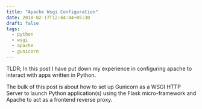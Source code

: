 ```yaml
---
title: "Apache Wsgi Configuration"
date: 2018-02-17T12:44:44+05:30
draft: false
tags: 
  - python
  - wsgi
  - apache
  - gunicorn
---
```


TLDR; In this post I have put down my experience in configuring apache to interact with apps written in Python.

The bulk of this post is about how to set up Gunicorn as a WSGI HTTP Server to launch Python application(s) using the Flask micro-framework and Apache to act as a frontend reverse proxy.
